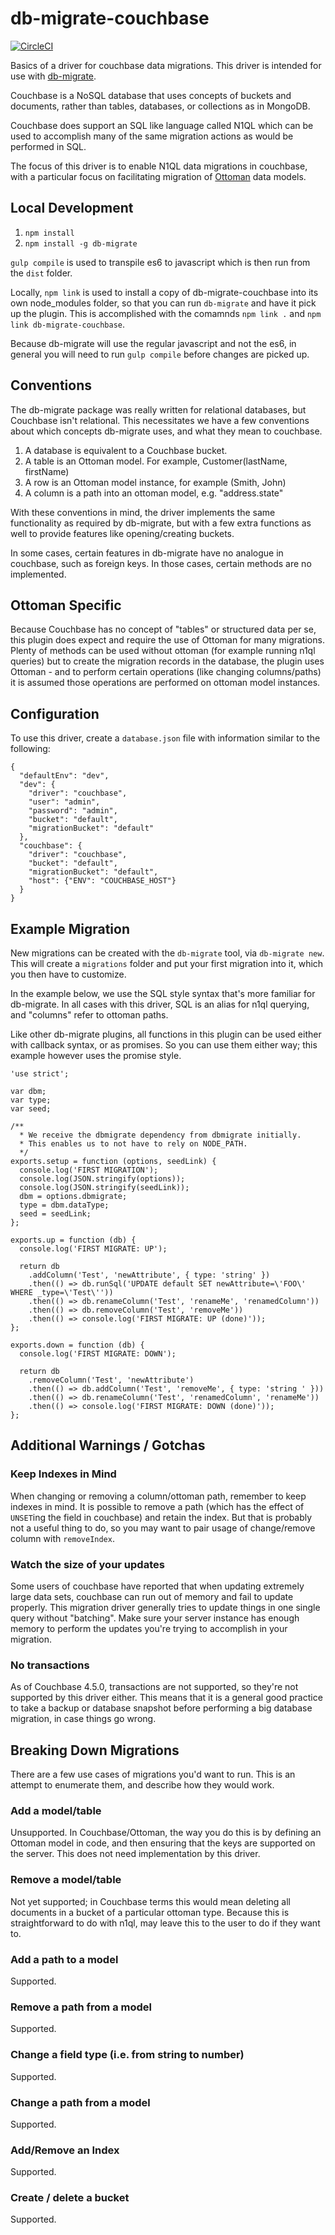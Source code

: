# db-migrate-couchbase

[![CircleCI](https://circleci.com/gh/etops/db-migrate-couchbase.svg?style=shield&circle-token=97aa45b12244350e6fb856c5689884899fc6dd29)](https://circleci.com/gh/etops/db-migrate-couchbase)

Basics of a driver for couchbase data migrations.  This driver is intended for use with 
[db-migrate](https://db-migrate.readthedocs.io/en/latest/search/).

Couchbase is a NoSQL database that uses concepts of buckets and documents, rather than tables, databases,
or collections as in MongoDB.

Couchbase does support an SQL like language called N1QL which can be used to accomplish many of the same 
migration actions as would be performed in SQL.

The focus of this driver is to enable N1QL data migrations in couchbase, with a particular focus on 
facilitating migration of [Ottoman](https://github.com/couchbaselabs/node-ottoman) data models.

## Local Development

1. `npm install` 
2. `npm install -g db-migrate`

`gulp compile` is used to transpile es6 to javascript which is then run from the `dist` folder.

Locally, `npm link` is used to install a copy of db-migrate-couchbase into its own node_modules folder,
so that you can run `db-migrate` and have it pick up the plugin.  This is accomplished with the comamnds
`npm link .` and `npm link db-migrate-couchbase`.

Because db-migrate will use the regular javascript and not the es6, in general you will need to run
`gulp compile` before changes are picked up.

## Conventions

The db-migrate package was really written for relational databases, but Couchbase isn't relational.
This necessitates we have a few conventions about which concepts db-migrate uses, and what they mean
to couchbase.

1. A database is equivalent to a Couchbase bucket.
2. A table is an Ottoman model.  For example, Customer(lastName, firstName)
3. A row is an Ottoman model instance, for example (Smith, John)
4. A column is a path into an ottoman model, e.g. "address.state"

With these conventions in mind, the driver implements the same functionality as required by db-migrate,
but with a few extra functions as well to provide features like opening/creating buckets.

In some cases, certain features in db-migrate have no analogue in couchbase, such as foreign keys.
In those cases, certain methods are no implemented.

## Ottoman Specific

Because Couchbase has no concept of "tables" or structured data per se, this plugin does expect
and require the use of Ottoman for many migrations.  Plenty of methods can be used without ottoman
(for example running n1ql queries) but to create the migration records in the database, the plugin
uses Ottoman - and to perform certain operations (like changing columns/paths) it is assumed those
operations are performed on ottoman model instances.

## Configuration

To use this driver, create a `database.json` file with information similar to the following:

```
{
  "defaultEnv": "dev",
  "dev": {
    "driver": "couchbase",
    "user": "admin",
    "password": "admin",
    "bucket": "default",
    "migrationBucket": "default"
  },
  "couchbase": {
    "driver": "couchbase",
    "bucket": "default",
    "migrationBucket": "default",    
    "host": {"ENV": "COUCHBASE_HOST"}
  }
}
```

## Example Migration

New migrations can be created with the `db-migrate` tool, via `db-migrate new`.  This will create a 
`migrations` folder and put your first migration into it, which you then have to customize.

In the example below, we use the SQL style syntax that's more familiar for db-migrate.  In all cases
with this driver, SQL is an alias for n1ql querying, and "columns" refer to ottoman paths.

Like other db-migrate plugins, all functions in this plugin can be used either with callback syntax,
or as promises.  So you can use them either way; this example however uses the promise style.

```
'use strict';

var dbm;
var type;
var seed;

/**
  * We receive the dbmigrate dependency from dbmigrate initially.
  * This enables us to not have to rely on NODE_PATH.
  */
exports.setup = function (options, seedLink) {
  console.log('FIRST MIGRATION');
  console.log(JSON.stringify(options));
  console.log(JSON.stringify(seedLink));
  dbm = options.dbmigrate;
  type = dbm.dataType;
  seed = seedLink;
};

exports.up = function (db) {
  console.log('FIRST MIGRATE: UP');

  return db
    .addColumn('Test', 'newAttribute', { type: 'string' })
    .then(() => db.runSql('UPDATE default SET newAttribute=\'FOO\' WHERE _type=\'Test\''))
    .then(() => db.renameColumn('Test', 'renameMe', 'renamedColumn'))
    .then(() => db.removeColumn('Test', 'removeMe'))
    .then(() => console.log('FIRST MIGRATE: UP (done)'));
};

exports.down = function (db) {
  console.log('FIRST MIGRATE: DOWN');

  return db
    .removeColumn('Test', 'newAttribute')
    .then(() => db.addColumn('Test', 'removeMe', { type: 'string ' }))
    .then(() => db.renameColumn('Test', 'renamedColumn', 'renameMe'))
    .then(() => console.log('FIRST MIGRATE: DOWN (done)'));
};
```

## Additional Warnings / Gotchas

### Keep Indexes in Mind

When changing or removing a column/ottoman path, remember to keep indexes in mind.  It is possible to remove
a path (which has the effect of `UNSET`ing the field in couchbase) and retain the index.  But that is probably
not a useful thing to do, so you may want to pair usage of change/remove column with `removeIndex`.

### Watch the size of your updates

Some users of couchbase have reported that when updating extremely large data sets, couchbase can run out
of memory and fail to update properly.  This migration driver generally tries to update things in one single
query without "batching".  Make sure your server instance has enough memory to perform the updates you're 
trying to accomplish in your migration.

### No transactions

As of Couchbase 4.5.0, transactions are not supported, so they're not supported by this driver either.
This means that it is a general good practice to take a backup or database snapshot before performing a big
database migration, in case things go wrong.

## Breaking Down Migrations

There are a few use cases of migrations you'd want to run.  This is an attempt to enumerate them, and
describe how they would work.

### Add a model/table

Unsupported.  In Couchbase/Ottoman, the way you do this is by defining an Ottoman model in code, and then
ensuring that the keys are supported on the server.  This does not need implementation by this driver.

### Remove a model/table

Not yet supported; in Couchbase terms this would mean deleting all documents in a bucket of a particular
ottoman type.  Because this is straightforward to do with n1ql, may leave this to the user to do if they
want to.

### Add a path to a model

Supported.

### Remove a path from a model

Supported.

### Change a field type (i.e. from string to number)

Supported.

### Change a path from a model

Supported.

### Add/Remove an Index

Supported.

### Create / delete a bucket

Supported.

